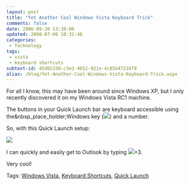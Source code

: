 ```yaml
---
layout: post
title: "Yet Another Cool Windows Vista Keyboard Trick"
comments: false
date: 2006-09-20 13:38:00
updated: 2008-07-06 10:31:46
categories:
 - Technology
tags:
 - vista
 - keyboard shortcuts
subtext-id: 45d0233d-c3e2-4b52-921e-4c85b47216f8
alias: /blog/Yet-Another-Cool-Windows-Vista-Keyboard-Trick.aspx
---
```



For all I know, this may have been around since Windows XP, but I only recently discovered it on my Windows Vista RC1 machine. 

The buttons in your Quick Launch bar are keyboard accessible using the&nbsp_place_holder;Windows key (![](/Files/YetAnotherCoolWindowsVistaKeyboardTrick_CD49/windowskey_thumb3.gif)) and a number. 

So, with this Quick Launch setup: 

![](/Files/YetAnotherCoolWindowsVistaKeyboardTrick_CD49/Capture6.jpg)

I can quickly and easily get to Outlook by typing ![](/Files/YetAnotherCoolWindowsVistaKeyboardTrick_CD49/windowskey_thumb3.gif)+3. 

Very cool! 

Tags: [Windows Vista](http://del.icio.us/popular/Windows+Vista), [Keyboard Shortcuts](http://del.icio.us/popular/Keyboard+Shortcuts), [Quick Launch](http://del.icio.us/popular/Quick+Launch)
